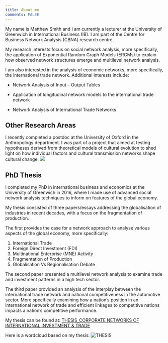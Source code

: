 ```yaml
---
title: About me
comments: FALSE
---
```


My name is Matthew Smith and I am currently a lecturer at the University of Greenwich in International Business (IB). I am part of the Centre for Business Network Analysis (CBNA) research centre. 

My research interests focus on social network analysis, more specifically, the application of Exponential Random Graph Models (ERGMs) to explain how observed network structures emerge and multilevel network analysis.

I am also interested in the analysis of economic networks, more specifically, the international trade network. Additional interests include:

- Network Analysis of Input – Output Tables

- Application of longitudinal network models to the international trade network

- Network Analysis of International Trade Networks 

## Other Research Areas
I recently completed a postdoc at the University of Oxford in the Anthropology department. I was part of a project that aimed at testing hypotheses derived from theoretical models of cultural evolution to shed light on how individual factors and cultural transmission networks shape cultural change.
![](/page/about_files/OxAnthro1.jpg) 

## PhD Thesis
I completed my PhD in international business and economics at the University of Greenwich in 2016, where I made use of advanced social network analysis techniques to inform on features of the global economy.

My thesis consisted of three papers/essays addressing the globalisation of industries in recent decades, with a focus on the fragmentation of production.

The first provides the case for a network approach to analyse various aspects of the global economy, more specifically:

1. International Trade
2. Foreign Direct Investment (FDI)
3. Multinational Enterprise (MNE) Activity
4. Fragmentation of Production
5. Globalisation Vs Regionalisation Debate

The second paper presented a multilevel network analysis to examine trade and investment patterns in a high tech sector.  

The third paper provided an analysis of the interplay between the international trade network and national competitiveness in the automotive sector. More specifically examining how a nation’s position in an international network of trade and efficient linkages to competitive nations impacts a nation’s competitive performance.  

My thesis can be found at:
[THESIS_CORPORATE NETWORKS OF INTERNATIONAL INVESTMENT & TRADE](https://www.researchgate.net/publication/319876899_Corporate_networks_of_international_investment_and_trade)

Here is a wordcloud based on my thesis:
![THESIS](/img/Thesis1.png)
